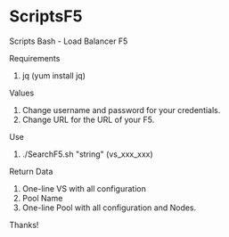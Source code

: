 # ScriptsF5
Scripts Bash - Load Balancer F5

Requirements
1. jq (yum install jq)

Values
1. Change username and password for your credentials.
2. Change URL for the URL of your F5.

Use
1. ./SearchF5.sh "string" (vs_xxx_xxx)

Return Data
1. One-line VS with all configuration
2. Pool Name
3. One-line Pool with all configuration and Nodes.


Thanks!

